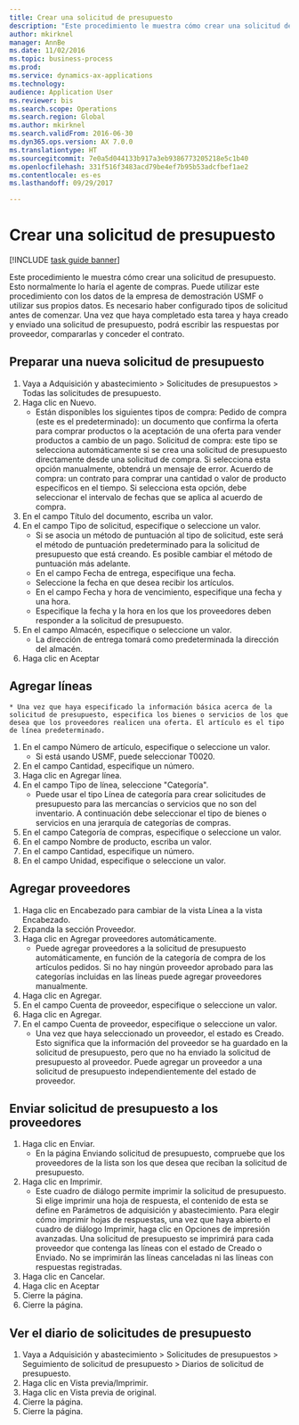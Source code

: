 ```yaml
--- 
title: Crear una solicitud de presupuesto
description: "Este procedimiento le muestra cómo crear una solicitud de presupuesto."
author: mkirknel
manager: AnnBe
ms.date: 11/02/2016
ms.topic: business-process
ms.prod: 
ms.service: dynamics-ax-applications
ms.technology: 
audience: Application User
ms.reviewer: bis
ms.search.scope: Operations
ms.search.region: Global
ms.author: mkirknel
ms.search.validFrom: 2016-06-30
ms.dyn365.ops.version: AX 7.0.0
ms.translationtype: HT
ms.sourcegitcommit: 7e0a5d044133b917a3eb9386773205218e5c1b40
ms.openlocfilehash: 331f516f3483acd79be4ef7b95b53adcfbef1ae2
ms.contentlocale: es-es
ms.lasthandoff: 09/29/2017

---
```

# <a name="create-a-request-for-quotation"></a>Crear una solicitud de presupuesto

[!INCLUDE [task guide banner](../../includes/task-guide-banner.md)]

Este procedimiento le muestra cómo crear una solicitud de presupuesto. Esto normalmente lo haría el agente de compras. Puede utilizar este procedimiento con los datos de la empresa de demostración USMF o utilizar sus propios datos. Es necesario haber configurado tipos de solicitud antes de comenzar. Una vez que haya completado esta tarea y haya creado y enviado una solicitud de presupuesto, podrá escribir las respuestas por proveedor, compararlas y conceder el contrato.


## <a name="prepare-a-new-rfq"></a>Preparar una nueva solicitud de presupuesto
1. Vaya a Adquisición y abastecimiento > Solicitudes de presupuestos > Todas las solicitudes de presupuesto.
2. Haga clic en Nuevo.
    * Están disponibles los siguientes tipos de compra: Pedido de compra (este es el predeterminado): un documento que confirma la oferta para comprar productos o la aceptación de una oferta para vender productos a cambio de un pago. Solicitud de compra: este tipo se selecciona automáticamente si se crea una solicitud de presupuesto directamente desde una solicitud de compra. Si selecciona esta opción manualmente, obtendrá un mensaje de error. Acuerdo de compra: un contrato para comprar una cantidad o valor de producto específicos en el tiempo. Si selecciona esta opción, debe seleccionar el intervalo de fechas que se aplica al acuerdo de compra.  
3. En el campo Título del documento, escriba un valor.
4. En el campo Tipo de solicitud, especifique o seleccione un valor.
    * Si se asocia un método de puntuación al tipo de solicitud, este será el método de puntuación predeterminado para la solicitud de presupuesto que está creando. Es posible cambiar el método de puntuación más adelante.  
    * En el campo Fecha de entrega, especifique una fecha.  
    * Seleccione la fecha en que desea recibir los artículos.  
    * En el campo Fecha y hora de vencimiento, especifique una fecha y una hora.  
    * Especifique la fecha y la hora en los que los proveedores deben responder a la solicitud de presupuesto.  
5. En el campo Almacén, especifique o seleccione un valor.
    * La dirección de entrega tomará como predeterminada la dirección del almacén.  
6. Haga clic en Aceptar

## <a name="add-lines"></a>Agregar líneas
    * Una vez que haya especificado la información básica acerca de la solicitud de presupuesto, especifica los bienes o servicios de los que desea que los proveedores realicen una oferta. El artículo es el tipo de línea predeterminado.   
1. En el campo Número de artículo, especifique o seleccione un valor.
    * Si está usando USMF, puede seleccionar T0020.  
2. En el campo Cantidad, especifique un número.
3. Haga clic en Agregar línea.
4. En el campo Tipo de línea, seleccione "Categoría".
    * Puede usar el tipo Línea de categoría para crear solicitudes de presupuesto para las mercancías o servicios que no son del inventario. A continuación debe seleccionar el tipo de bienes o servicios en una jerarquía de categorías de compras.  
5. En el campo Categoría de compras, especifique o seleccione un valor.
6. En el campo Nombre de producto, escriba un valor.
7. En el campo Cantidad, especifique un número.
8. En el campo Unidad, especifique o seleccione un valor.

## <a name="add-vendors"></a>Agregar proveedores
1. Haga clic en Encabezado para cambiar de la vista Línea a la vista Encabezado. 
2. Expanda la sección Proveedor.
3. Haga clic en Agregar proveedores automáticamente.
    * Puede agregar proveedores a la solicitud de presupuesto automáticamente, en función de la categoría de compra de los artículos pedidos. Si no hay ningún proveedor aprobado para las categorías incluidas en las líneas puede agregar proveedores manualmente.  
4. Haga clic en Agregar.
5. En el campo Cuenta de proveedor, especifique o seleccione un valor.
6. Haga clic en Agregar.
7. En el campo Cuenta de proveedor, especifique o seleccione un valor.
    * Una vez que haya seleccionado un proveedor, el estado es Creado. Esto significa que la información del proveedor se ha guardado en la solicitud de presupuesto, pero que no ha enviado la solicitud de presupuesto al proveedor. Puede agregar un proveedor a una solicitud de presupuesto independientemente del estado de proveedor.  

## <a name="send-the-rfq-to-vendors"></a>Enviar solicitud de presupuesto a los proveedores
1. Haga clic en Enviar.
    * En la página Enviando solicitud de presupuesto, compruebe que los proveedores de la lista son los que desea que reciban la solicitud de presupuesto.  
2. Haga clic en Imprimir.
    * Este cuadro de diálogo permite imprimir la solicitud de presupuesto. Si elige imprimir una hoja de respuesta, el contenido de esta se define en Parámetros de adquisición y abastecimiento. Para elegir cómo imprimir hojas de respuestas, una vez que haya abierto el cuadro de diálogo Imprimir, haga clic en Opciones de impresión avanzadas. Una solicitud de presupuesto se imprimirá para cada proveedor que contenga las líneas con el estado de Creado o Enviado. No se imprimirán las líneas canceladas ni las líneas con respuestas registradas.   
3. Haga clic en Cancelar.
4. Haga clic en Aceptar
5. Cierre la página.
6. Cierre la página.

## <a name="view-the-rfq-journal"></a>Ver el diario de solicitudes de presupuesto
1. Vaya a Adquisición y abastecimiento > Solicitudes de presupuestos > Seguimiento de solicitud de presupuesto > Diarios de solicitud de presupuesto.
2. Haga clic en Vista previa/Imprimir.
3. Haga clic en Vista previa de original.
4. Cierre la página.
5. Cierre la página.


